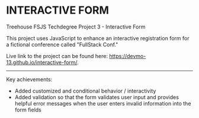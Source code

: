 # INTERACTIVE FORM
 Treehouse FSJS Techdegree Project 3 - Interactive Form

This project uses JavaScript to enhance an interactive registration form for a fictional conference called "FullStack Conf."

Live link to the project can be found here: https://devmo-13.github.io/interactive-form/.

---

Key achievements:
- Added customized and conditional behavior / interactivity
- Added validation so that the form validates user input and provides helpful error messages when the user enters invalid information into the form fields